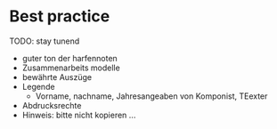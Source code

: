 # Best practice

TODO: stay tunend

-   guter ton der harfennoten
-   Zusammenarbeits modelle
-   bewährte Auszüge
-   Legende
    -   Vorname, nachname, Jahresangeaben von Komponist, TEexter
-   Abdrucksrechte
-   Hinweis: bitte nicht kopieren ...
